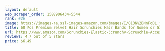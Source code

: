 ```yaml
---
layout: default 
﻿web_scraper_order: 1582906434-5544
rank: #26
image: https://images-na.ssl-images-amazon.com/images/I/813N%2BNnFoDL.jpg
title: 60 Pcs Premium Velvet Hair Scrunchies Hair Bands for Women or Girls Hair Accessories with Gift…
url: https://www.amazon.com/Scrunchies-Elastic-Scrunchy-Scrunchie-Accessories/dp/B07H7YCDR4/ref=zg_mw_beauty_26?_encoding=UTF8&psc=1&refRID=3TZEQS81A9Z428JNZMKD
reviews: 4.7 out of 5 stars
price: $6.49 
---
```

